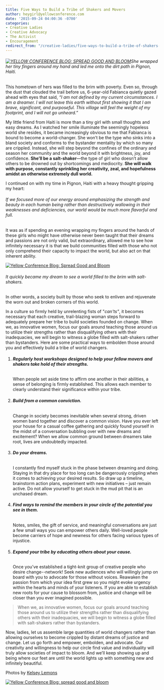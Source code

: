 ```yaml
---
title: Five Ways to Build a Tribe of Shakers and Movers
author: heygirl@yellowconference.com
date: '2015-09-24 04:00:36 -0700'
categories:
- Creative Ladies
- Creative Advocacy
- The Activist
- Encouragement
redirect_from: "/creative-ladies/five-ways-to-build-a-tribe-of-shakers-and-movers/"
---
```


###### [![YELLOW CONFERENCE BLOG: SPREAD GOOD AND BLOOM](https://s3.amazonaws.com/yellow-files/blog/2015/09/Thursdaypost1.jpg)](https://s3.amazonaws.com/yellow-files/blog/2015/09/Thursdaypost1.jpg)She wrapped her tiny fingers around my hand and led me onto the dirt path in Pignon, Haiti.

This hometown of hers was filled to the brim with poverty. Even so, through the dust that clouded the trail before us, 6-year-old Fabianca quietly gazed ahead with eyes that said, _“I am not defined by my current circumstances. I am a dreamer. I will not leave this earth without first showing it that I am brave, significant, and purposeful. This village will feel the weight of my footprint, and I will not go unheard.”_

My little friend from Haiti is more than a tiny girl with small thoughts and easy dreams. As I watched her smile illuminate the seemingly hopeless world she resides, it became increasingly obvious to me that Fabianca is bound to become a world-changer. She won’t be the type who sinks into a bland society and conforms to the bystander mentality by which so many are crippled. Instead, she will step beyond the confines of the ordinary and season her community and the world beyond it with brightness, joy, and confidence. **She’ll be a salt-shaker**—the type of girl who doesn’t allow others to be drowned out by shortcomings and mediocrity. **She will walk with purpose, constantly sprinkling her creativity, zeal, and hopefulness amidst an otherwise extremely dull world.**

I continued on with my time in Pignon, Haiti with a heavy thought gripping my heart:

###### If we focused more of our energy around emphasizing the strength and beauty in each human being rather than destructively wallowing in their weaknesses and deficiencies, our world would be much more flavorful and full.

It was as if spending an evening wrapping my fingers around the hands of these girls who might have otherwise never been taught that their dreams and passions are not only valid, but extraordinary, allowed me to see how infinitely necessary it is that we build communities filled with those who not only comprehend their capacity to impact the world, but also act on that inherent ability.

[![Yellow Conference Blog: Spread Good and Bloom](https://s3.amazonaws.com/yellow-files/blog/2015/09/THURSDAY2.jpg)](https://s3.amazonaws.com/yellow-files/blog/2015/09/THURSDAY2.jpg)

###### It quickly became my dream to see a world filled to the brim with salt-shakers.

In other words, a society built by those who seek to enliven and rejuvenate the worn out and broken corners of this world.

In a culture so firmly held by unrelenting fists of "_can'ts"_, it becomes necessary that each creative, trail-blazing woman steps forward to adequately prepare her tribe to build societies founded on change. When we, as innovative women, focus our goals around teaching those around us to utilize their strengths rather than disqualifying others with their inadequacies, we will begin to witness a globe filled with salt-shakers rather than bystanders. Here are some practical ways to embolden those around you and effectively build a tribe of world changers.

1.  ###### **Regularly host workshops designed to help your fellow movers and shakers take hold of their strengths.**

    When people set aside time to affirm one another in their abilities, a sense of belonging is firmly established. This allows each member to clearly understand their significance within your tribe.

3.  ###### **Build from a common conviction.**

    Change in society becomes inevitable when several strong, driven women band together and discover a common vision. Have you ever left your house for a casual coffee gathering and quickly found yourself in the midst of a conversation bubbling over with new dreams and excitement? When we allow common ground between dreamers take root, lives are undoubtedly impacted.

5.  ###### **Do your dreams.**

    I constantly find myself stuck in the phase between dreaming and doing. Staying in that dry place for too long can be dangerously crippling when it comes to achieving your desired results. So draw up a timeline, brainstorm action plans, experiment with new initiatives – just remain active. Do not allow yourself to get stuck in the mud pit that is an unchased dream.

7.  ###### **Find ways to remind the members in your circle of the potential you see in them.**

    Notes, smiles, the gift of service, and meaningful conversations are just a few small ways you can empower others daily. Well-loved people become carriers of hope and newness for others facing various types of injustice.

9.  ###### **Expand your tribe by educating others about your cause.**

    Once you’ve established a tight-knit group of creative people who desire change--network! Seek new audiences who will willingly jump on board with you to advocate for those without voices. Reawaken the passion from which your idea first grew so you might evoke urgency within the hearts and minds of your listeners. If you are able to establish new roots for your cause to blossom from, justice and change will be closer than you ever imagined possible.

> When we, as innovative women, focus our goals around teaching those around us to utilize their strengths rather than disqualifying others with their inadequacies, we will begin to witness a globe filled with salt-shakers rather than bystanders.

Now, ladies, let us assemble large quantities of world changers rather than allowing ourselves to become crippled by distant dreams of justice and change. Let us go forth and empower, embolden, and advocate. Our creativity and willingness to help our circle find value and individuality will truly allow societies of impact to bloom. And we’ll keep showing up and being where our feet are until the world lights up with something new and infinitely beautiful.

Photos by [Kelsey Lemons](http://sheinthemaking.blogspot.com/)

[![Yellow Conference Blog: spread good and bloom](https://s3.amazonaws.com/yellow-files/blog/2015/09/MAKENNANAHORNIAK.jpg)](https://makennanahorniak.wordpress.com/)
